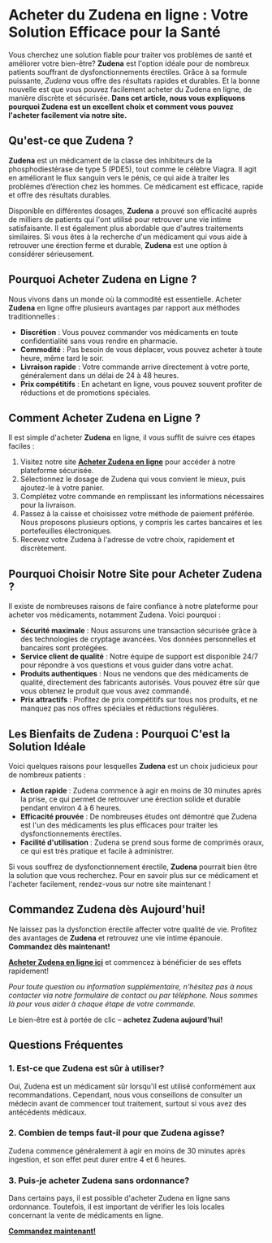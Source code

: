 # Acheter du Zudena en ligne : Votre Solution Efficace pour la Santé

Vous cherchez une solution fiable pour traiter vos problèmes de santé et améliorer votre bien-être? **Zudena** est l'option idéale pour de nombreux patients souffrant de dysfonctionnements érectiles. Grâce à sa formule puissante, _Zudena_ vous offre des résultats rapides et durables. Et la bonne nouvelle est que vous pouvez facilement acheter du Zudena en ligne, de manière discrète et sécurisée. **Dans cet article, nous vous expliquons pourquoi Zudena est un excellent choix et comment vous pouvez l'acheter facilement via notre site.**

## Qu'est-ce que Zudena ?

**Zudena** est un médicament de la classe des inhibiteurs de la phosphodiestérase de type 5 (PDE5), tout comme le célèbre Viagra. Il agit en améliorant le flux sanguin vers le pénis, ce qui aide à traiter les problèmes d’érection chez les hommes. Ce médicament est efficace, rapide et offre des résultats durables.

Disponible en différentes dosages, **Zudena** a prouvé son efficacité auprès de milliers de patients qui l'ont utilisé pour retrouver une vie intime satisfaisante. Il est également plus abordable que d'autres traitements similaires. Si vous êtes à la recherche d'un médicament qui vous aide à retrouver une érection ferme et durable, **Zudena** est une option à considérer sérieusement.

## Pourquoi Acheter Zudena en Ligne ?

Nous vivons dans un monde où la commodité est essentielle. Acheter **Zudena** en ligne offre plusieurs avantages par rapport aux méthodes traditionnelles :

- **Discrétion** : Vous pouvez commander vos médicaments en toute confidentialité sans vous rendre en pharmacie.
- **Commodité** : Pas besoin de vous déplacer, vous pouvez acheter à toute heure, même tard le soir.
- **Livraison rapide** : Votre commande arrive directement à votre porte, généralement dans un délai de 24 à 48 heures.
- **Prix compétitifs** : En achetant en ligne, vous pouvez souvent profiter de réductions et de promotions spéciales.

## Comment Acheter Zudena en Ligne ?

Il est simple d'acheter **Zudena** en ligne, il vous suffit de suivre ces étapes faciles :

1. Visitez notre site [**Acheter Zudena en ligne**](https://tinyurl.com/buyzudena) pour accéder à notre plateforme sécurisée.
2. Sélectionnez le dosage de Zudena qui vous convient le mieux, puis ajoutez-le à votre panier.
3. Complétez votre commande en remplissant les informations nécessaires pour la livraison.
4. Passez à la caisse et choisissez votre méthode de paiement préférée. Nous proposons plusieurs options, y compris les cartes bancaires et les portefeuilles électroniques.
5. Recevez votre Zudena à l'adresse de votre choix, rapidement et discrètement.

## Pourquoi Choisir Notre Site pour Acheter Zudena ?

Il existe de nombreuses raisons de faire confiance à notre plateforme pour acheter vos médicaments, notamment Zudena. Voici pourquoi :

- **Sécurité maximale** : Nous assurons une transaction sécurisée grâce à des technologies de cryptage avancées. Vos données personnelles et bancaires sont protégées.
- **Service client de qualité** : Notre équipe de support est disponible 24/7 pour répondre à vos questions et vous guider dans votre achat.
- **Produits authentiques** : Nous ne vendons que des médicaments de qualité, directement des fabricants autorisés. Vous pouvez être sûr que vous obtenez le produit que vous avez commandé.
- **Prix attractifs** : Profitez de prix compétitifs sur tous nos produits, et ne manquez pas nos offres spéciales et réductions régulières.

## Les Bienfaits de Zudena : Pourquoi C'est la Solution Idéale

Voici quelques raisons pour lesquelles **Zudena** est un choix judicieux pour de nombreux patients :

- **Action rapide** : Zudena commence à agir en moins de 30 minutes après la prise, ce qui permet de retrouver une érection solide et durable pendant environ 4 à 6 heures.
- **Efficacité prouvée** : De nombreuses études ont démontré que Zudena est l'un des médicaments les plus efficaces pour traiter les dysfonctionnements érectiles.
- **Facilité d'utilisation** : Zudena se prend sous forme de comprimés oraux, ce qui est très pratique et facile à administrer.

Si vous souffrez de dysfonctionnement érectile, **Zudena** pourrait bien être la solution que vous recherchez. Pour en savoir plus sur ce médicament et l'acheter facilement, rendez-vous sur notre site maintenant !

## Commandez Zudena dès Aujourd'hui!

Ne laissez pas la dysfonction érectile affecter votre qualité de vie. Profitez des avantages de **Zudena** et retrouvez une vie intime épanouie. **Commandez dès maintenant!**

[**Acheter Zudena en ligne ici**](https://tinyurl.com/buyzudena) et commencez à bénéficier de ses effets rapidement!

_Pour toute question ou information supplémentaire, n'hésitez pas à nous contacter via notre formulaire de contact ou par téléphone. Nous sommes là pour vous aider à chaque étape de votre commande._

Le bien-être est à portée de clic – **achetez Zudena aujourd'hui!**

## Questions Fréquentes

### 1. Est-ce que Zudena est sûr à utiliser?

Oui, Zudena est un médicament sûr lorsqu'il est utilisé conformément aux recommandations. Cependant, nous vous conseillons de consulter un médecin avant de commencer tout traitement, surtout si vous avez des antécédents médicaux.

### 2. Combien de temps faut-il pour que Zudena agisse?

Zudena commence généralement à agir en moins de 30 minutes après ingestion, et son effet peut durer entre 4 et 6 heures.

### 3. Puis-je acheter Zudena sans ordonnance?

Dans certains pays, il est possible d'acheter Zudena en ligne sans ordonnance. Toutefois, il est important de vérifier les lois locales concernant la vente de médicaments en ligne.

[**Commandez maintenant!**](https://tinyurl.com/buyzudena)
